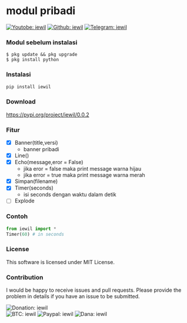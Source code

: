 # modul pribadi

[![Youtobe: iewil](https://img.shields.io/youtube/channel/subscribers/UCvBSqRaT6nsPvtl8m6GaQpg?style=social)](https://youtube.com/c/iewil)
[![Github: iewil](https://img.shields.io/github/followers/iewilmaestro?style=social)](https://github.com/iewilmaestro)
[![Telegram: iewil](https://img.shields.io/badge/Telegram-Iewil-green?style=social&logo=Telegram)](https://t.me/iewil57)
<br>

### Modul sebelum instalasi
```
$ pkg update && pkg upgrade
$ pkg install python
```

### Instalasi
```py
pip install iewil
```
### Download
https://pypi.org/project/iewil/0.0.2

### Fitur
- [x] Banner(title,versi)
    - banner pribadi
- [x] Line()
- [x] Echo(message,eror = False)
    - jika eror = false maka print message warna hijau
    - jika error = true maka print message warna merah 
- [x] Simpan(filename)
- [x] Timer(seconds)
    - isi seconds dengan waktu dalam detik
- [ ] Explode

### Contoh
```py
from iewil import * 
Timer(60) # in seconds
```

### License
This software is licensed under MIT License.

### Contribution
I would be happy to receive issues and pull requests. Please provide the problem in details if you have an issue to be submitted.

![Donation: iewil](https://img.shields.io/badge/💰-Donation-blue?style=flat-square)<br>
![BTC: iewil](https://img.shields.io/badge/BTC-18jswG2t9EZrnHju5dyiYw1yGbkcrTSgJg-blue?style=flat-square&logo=bitcoin)
![Paypal: iewil](https://img.shields.io/badge/Paypal-Purna.iera@gmail.com-blue?style=flat-square&logo=paypal)
![Dana: iewil](https://img.shields.io/badge/Dana-085819008551-blue?style=flat-square&logo=idr)
